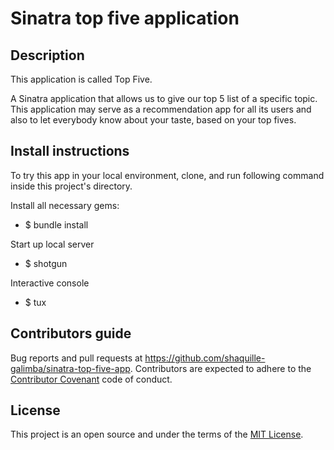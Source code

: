 #	Sinatra top five application

## Description

This application is called Top Five.

A Sinatra application that allows us to give our top 5 list of a specific topic. This application may serve as a recommendation app for all its users and also to let everybody know about your taste, based on your top fives.

## Install instructions

To try this app in your local environment, clone, and run following command inside this project's directory.

Install all necessary gems:
- $ bundle install

Start up local server
- $ shotgun

Interactive console
- $ tux

## Contributors guide

Bug reports and pull requests at https://github.com/shaquille-galimba/sinatra-top-five-app. Contributors are expected to adhere to the [Contributor Covenant](https://www.contributor-covenant.org/) code of conduct.

## License

This project is an open source and under the terms of the [MIT License](https://opensource.org/licenses/MIT).
